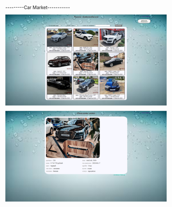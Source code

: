 ---------Car Market-----------

![Image alt](https://github.com/IgorNoroc/car_market/raw/master/src/main/webapp/img/WelcomListCarStore.png)

![Image alt](https://github.com/IgorNoroc/car_market/raw/master/src/main/webapp/img/DescriptionCarStore.png)

